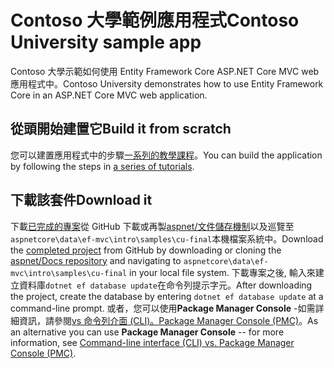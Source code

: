 # <a name="contoso-university-sample-app"></a><span data-ttu-id="50df6-101">Contoso 大學範例應用程式</span><span class="sxs-lookup"><span data-stu-id="50df6-101">Contoso University sample app</span></span>

<span data-ttu-id="50df6-102">Contoso 大學示範如何使用 Entity Framework Core ASP.NET Core MVC web 應用程式中。</span><span class="sxs-lookup"><span data-stu-id="50df6-102">Contoso University demonstrates how to use Entity Framework Core in an ASP.NET Core MVC web application.</span></span>

## <a name="build-it-from-scratch"></a><span data-ttu-id="50df6-103">從頭開始建置它</span><span class="sxs-lookup"><span data-stu-id="50df6-103">Build it from scratch</span></span>

<span data-ttu-id="50df6-104">您可以建置應用程式中的步驟[一系列的教學課程](https://docs.asp.net/en/latest/data/ef-mvc/intro.html)。</span><span class="sxs-lookup"><span data-stu-id="50df6-104">You can build the application by following the steps in [a series of tutorials](https://docs.asp.net/en/latest/data/ef-mvc/intro.html).</span></span>

## <a name="download-it"></a><span data-ttu-id="50df6-105">下載該套件</span><span class="sxs-lookup"><span data-stu-id="50df6-105">Download it</span></span>

<span data-ttu-id="50df6-106">下載[已完成的專案](https://github.com/aspnet/Docs/tree/master/aspnetcore/data/ef-mvc/intro/samples/cu-final)從 GitHub 下載或再製[aspnet/文件儲存機制](https://github.com/aspnet/Docs)以及巡覽至`aspnetcore\data\ef-mvc\intro\samples\cu-final`本機檔案系統中。</span><span class="sxs-lookup"><span data-stu-id="50df6-106">Download the [completed project](https://github.com/aspnet/Docs/tree/master/aspnetcore/data/ef-mvc/intro/samples/cu-final) from GitHub by downloading or cloning the [aspnet/Docs repository](https://github.com/aspnet/Docs) and navigating to `aspnetcore\data\ef-mvc\intro\samples\cu-final` in your local file system.</span></span>  <span data-ttu-id="50df6-107">下載專案之後, 輸入來建立資料庫`dotnet ef database update`在命令列提示字元。</span><span class="sxs-lookup"><span data-stu-id="50df6-107">After downloading the project, create the database by entering `dotnet ef database update` at a command-line prompt.</span></span> <span data-ttu-id="50df6-108">或者，您可以使用**Package Manager Console** -如需詳細資訊，請參閱[vs 命令列介面 (CLI)。Package Manager Console (PMC)](https://docs.microsoft.com/aspnet/core/data/ef-mvc/migrations#command-line-interface-cli-vs-package-manager-console-pmc)。</span><span class="sxs-lookup"><span data-stu-id="50df6-108">As an alternative you can use **Package Manager Console** -- for more information, see [Command-line interface (CLI) vs. Package Manager Console (PMC)](https://docs.microsoft.com/aspnet/core/data/ef-mvc/migrations#command-line-interface-cli-vs-package-manager-console-pmc).</span></span>
